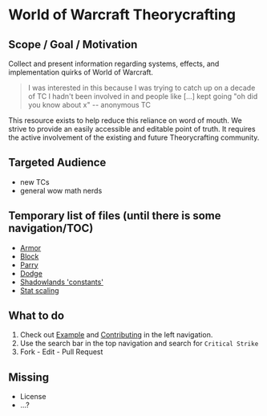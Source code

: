 # World of Warcraft Theorycrafting

## Scope / Goal / Motivation
Collect and present information regarding systems, effects, and implementation quirks of World of Warcraft.

> I was interested in this because I was trying to catch up on a decade of TC I hadn't been involved in and people like [...] kept going "oh did you know about x"
> -- anonymous TC

This resource exists to help reduce this reliance on word of mouth.
We strive to provide an easily accessible and editable point of truth.
It requires the active involvement of the existing and future Theorycrafting community.

## Targeted Audience
- new TCs
- general wow math nerds

## Temporary list of files (until there is some navigation/TOC)
- [Armor](character/armor.md)
- [Block](character/block.md)
- [Parry](character/parry.md)
- [Dodge](character/dodge.md)
- [Shadowlands 'constants'](system/constants-sl.md)
- [Stat scaling](system/stat-scaling.md)

## What to do
1. Check out [Example](example.md) and [Contributing](contributing.md) in the left navigation.
2. Use the search bar in the top navigation and search for `Critical Strike`
3. Fork - Edit - Pull Request


## Missing
- License
- ...?
